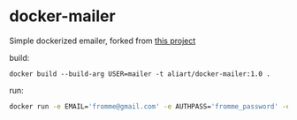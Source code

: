 # docker-mailer

Simple dockerized emailer, forked from [this project](https://github.com/docker-in-practice/docker-mailer)

build:

```
docker build --build-arg USER=mailer -t aliart/docker-mailer:1.0 .
```

run:

```sh
docker run -e EMAIL='fromme@gmail.com' -e AUTHPASS='fromme_password' -e MESSAGE='test' -e TO='tomail@gmail.com' aliart/docker-mailer
```
